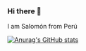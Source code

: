 ### Hi there 👋 

I am Salomón from Perú 

[![Anurag's GitHub stats](https://github-readme-stats.vercel.app/api?username=schambig&theme=dracula&show_icons=true)](https://github.com/anuraghazra/github-readme-stats)

<!--

**schambig/schambig** is a ✨ _special_ ✨ repository because its `README.md` (this file) appears on your GitHub profile.

Here are some ideas to get you started:

- 🔭 I’m currently working on ...
- 🌱 I’m currently learning ...
- 👯 I’m looking to collaborate on ...
- 🤔 I’m looking for help with ...
- 💬 Ask me about ...
- 📫 How to reach me: ...
- 😄 Pronouns: ...
- ⚡ Fun fact: ...

-->

